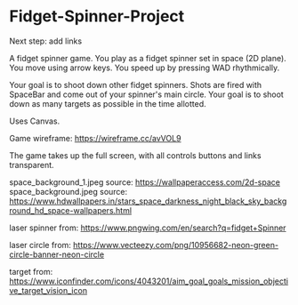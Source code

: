 # Fidget-Spinner-Project

Next step: add links

A fidget spinner game. You play as a fidget spinner set in space (2D plane). You move using arrow keys. You speed up by pressing WAD rhythmically. 


Your goal is to shoot down other fidget spinners. Shots are fired with SpaceBar and come out of your spinner's main circle. Your goal is to shoot down as many targets as possible in the time allotted.

Uses Canvas.

Game wireframe: https://wireframe.cc/avVOL9

The game takes up the full screen, with all controls buttons and links transparent.

space_background_1.jpeg source: https://wallpaperaccess.com/2d-space
space_background.jpeg source: https://www.hdwallpapers.in/stars_space_darkness_night_black_sky_background_hd_space-wallpapers.html

laser spinner from: https://www.pngwing.com/en/search?q=fidget+Spinner

laser circle from: https://www.vecteezy.com/png/10956682-neon-green-circle-banner-neon-circle

target from: https://www.iconfinder.com/icons/4043201/aim_goal_goals_mission_objective_target_vision_icon



<!-- There's a little screen in the bottom left corner to show timing button presses. -->